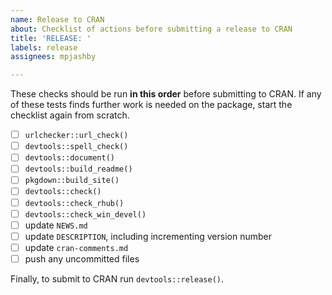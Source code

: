 ```yaml
---
name: Release to CRAN
about: Checklist of actions before submitting a release to CRAN
title: 'RELEASE: '
labels: release
assignees: mpjashby

---
```


These checks should be run **in this order** before submitting to CRAN. If any of these tests finds further work is needed on the package, start the checklist again from scratch.

- [ ] `urlchecker::url_check()`
- [ ] `devtools::spell_check()`
- [ ]  `devtools::document()`
- [ ] `devtools::build_readme()`
- [ ] `pkgdown::build_site()`
- [ ] `devtools::check()`
- [ ] `devtools::check_rhub()`
- [ ] `devtools::check_win_devel()`
- [ ] update `NEWS.md`
- [ ] update `DESCRIPTION`, including incrementing version number
- [ ] update `cran-comments.md`
- [ ] push any uncommitted files

Finally, to submit to CRAN run `devtools::release()`.
